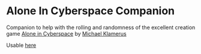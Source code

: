 # Alone In Cyberspace Companion

Companion to help with the rolling and randomness of the excellent creation game [Alone in Cyberspace](https://michael-klamerus.itch.io/alone-in-cyberspace) by [Michael Klamerus](https://michael-klamerus.itch.io/alone-in-cyberspace)

Usable [here](https://alone-in-cyberspace-companion.vercel.app/)
